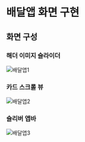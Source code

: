 # 배달앱 화면 구현

## 화면 구성

### 해더 이미지 슬라이더

![배달앱1](https://github.com/NomadHuns/Flutter-FoodDelivery-App/assets/118786401/3e9fbc07-5a4d-4b73-a735-bfe77820503b)

### 카드 스크롤 뷰

![배달앱2](https://github.com/NomadHuns/Flutter-FoodDelivery-App/assets/118786401/07fddf01-4ff6-46e4-9a5c-2223ca1755b5)

### 슬리버 앱바

![배달앱3](https://github.com/NomadHuns/Flutter-FoodDelivery-App/assets/118786401/d669a99d-dd98-4615-bd6c-094e6ee1b613)
